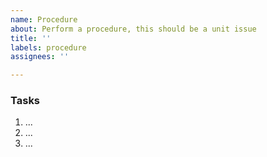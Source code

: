 ```yaml
---
name: Procedure
about: Perform a procedure, this should be a unit issue
title: ''
labels: procedure
assignees: ''

---
```


### Tasks
<!-- Provide a list of tasks that will be needed by the doer. -->
1. ...
2. ...
3. ...

